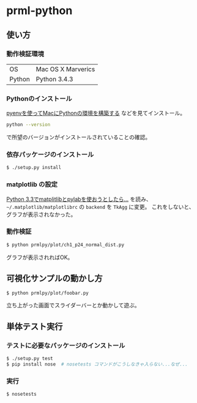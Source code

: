 # prml-python

## 使い方

### 動作検証環境

|        |                    |
|--------|--------------------|
| OS     | Mac OS X Marverics |
| Python | Python 3.4.3       |


### Pythonのインストール

[pyenvを使ってMacにPythonの環境を構築する](http://qiita.com/1000ch/items/93841f76ea52551b6a97) などを見てインストール。

```bash
python --version
```

で所望のバージョンがインストールされていることの確認。

### 依存パッケージのインストール

```bash
$ ./setup.py install
```

### matplotlib の設定

[Python 3.3でmatplitlibとpylabを使おうとしたら...](http://qiita.com/katryo/items/918667f28301fdec89ba) を読み、 `~/.matplotlib/matplotlibrc` の `backend` を `TkAgg` に変更。
これをしないと、グラフが表示されなかった。

### 動作検証

```bash
$ python prmlpy/plot/ch1_p24_normal_dist.py
```

グラフが表示されればOK。


## 可視化サンプルの動かし方

```bash
$ python prmlpy/plot/foobar.py
```

立ち上がった画面でスライダーバーとか動かして遊ぶ。


## 単体テスト実行

### テストに必要なパッケージのインストール

```bash
$ ./setup.py test
$ pip install nose  # nosetests コマンドがこうしなきゃ入らない...なぜ...
```

### 実行

```bash
$ nosetests
```
